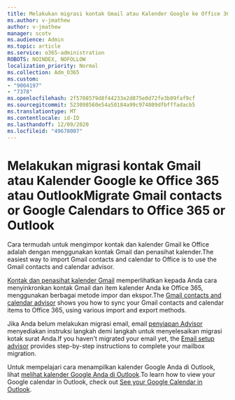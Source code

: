 ```yaml
---
title: Melakukan migrasi kontak Gmail atau Kalender Google ke Office 365 atau Outlook
ms.author: v-jmathew
author: v-jmathew
manager: scotv
ms.audience: Admin
ms.topic: article
ms.service: o365-administration
ROBOTS: NOINDEX, NOFOLLOW
localization_priority: Normal
ms.collection: Adm_O365
ms.custom:
- "9004197"
- "7378"
ms.openlocfilehash: 2f5708579d8f44233e2d875e0d72fe3b09faf9cf
ms.sourcegitcommit: 523098560e54a50184a99c974809dfbfffadacb5
ms.translationtype: MT
ms.contentlocale: id-ID
ms.lasthandoff: 12/09/2020
ms.locfileid: "49678007"
---
```

# <a name="migrate-gmail-contacts-or-google-calendars-to-office-365-or-outlook"></a><span data-ttu-id="d5a28-102">Melakukan migrasi kontak Gmail atau Kalender Google ke Office 365 atau Outlook</span><span class="sxs-lookup"><span data-stu-id="d5a28-102">Migrate Gmail contacts or Google Calendars to Office 365 or Outlook</span></span>

<span data-ttu-id="d5a28-103">Cara termudah untuk mengimpor kontak dan kalender Gmail ke Office adalah dengan menggunakan kontak Gmail dan penasihat kalender.</span><span class="sxs-lookup"><span data-stu-id="d5a28-103">The easiest way to import Gmail contacts and calendar to Office is to use the Gmail contacts and calendar advisor.</span></span>

<span data-ttu-id="d5a28-104">[Kontak dan penasihat kalender Gmail](https://go.microsoft.com/fwlink/?linkid=2134386) memperlihatkan kepada Anda cara menyinkronkan kontak Gmail dan item kalender Anda ke Office 365, menggunakan berbagai metode impor dan ekspor.</span><span class="sxs-lookup"><span data-stu-id="d5a28-104">The [Gmail contacts and calendar advisor](https://go.microsoft.com/fwlink/?linkid=2134386) shows you how to sync your ‎Gmail‎ contacts and calendar items to ‎Office 365‎, using various import and export methods.</span></span>

<span data-ttu-id="d5a28-105">Jika Anda belum melakukan migrasi email, email [penyiapan Advisor](https://go.microsoft.com/fwlink/?linkid=2133951) menyediakan instruksi langkah demi langkah untuk menyelesaikan migrasi kotak surat Anda.</span><span class="sxs-lookup"><span data-stu-id="d5a28-105">If you haven't migrated your email yet, the [Email setup advisor](https://go.microsoft.com/fwlink/?linkid=2133951) provides step-by-step instructions to complete your mailbox migration.</span></span>

<span data-ttu-id="d5a28-106">Untuk mempelajari cara menampilkan kalender Google Anda di Outlook, lihat [melihat kalender Google Anda di Outlook](https://go.microsoft.com/fwlink/?linkid=2083939).</span><span class="sxs-lookup"><span data-stu-id="d5a28-106">To learn how to view your Google calendar in Outlook, check out [See your Google Calendar in Outlook](https://go.microsoft.com/fwlink/?linkid=2083939).</span></span>
